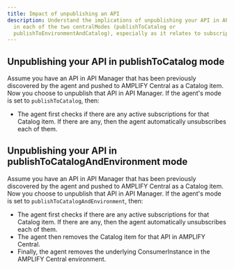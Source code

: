 ```yaml
---
title: Impact of unpublishing an API
description: Understand the implications of unpublishing your API in API Manager
  in each of the two centralModes (publishToCatalog or
  publishToEnvironmentAndCatalog), especially as it relates to subscriptions.
---
```

## Unpublishing your API in publishToCatalog mode

Assume you have an API in API Manager that has been previously discovered by the agent and pushed to AMPLIFY Central as a Catalog item. Now you choose to unpublish that API in API Manager. If the agent's mode is set to `publishToCatalog`, then:

* The agent first checks if there are any active subscriptions for that Catalog item. If there are any, then the agent automatically unsubscribes each of them.

## Unpublishing your API in publishToCatalogAndEnvironment mode

Assume you have an API in API Manager that has been previously discovered by the agent and pushed to AMPLIFY Central as a Catalog item. Now you choose to unpublish that API in API Manager. If the agent's mode is set to `publishToCatalogAndEnvironment`, then:

* The agent first checks if there are any active subscriptions for that Catalog item. If there are any, then the agent automatically unsubscribes each of them.
* The agent then removes the Catalog item for that API in AMPLIFY Central.
* Finally, the agent removes the underlying ConsumerInstance in the AMPLIFY Central environment.
